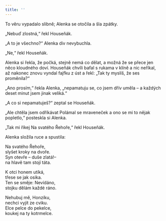 ```yaml
---
title: ''
---
```


To věru vypadalo slibně; Alenka se otočila a šla zpátky.

„Nebuď zlostná,“ řekl Houseňák.

„A to je všechno?“ Alenka div nevybuchla.

„Ne,“ řekl Houseňák.

Alenka si řekla, že počká, stejně nemá co dělat, a možná že se přece jen něco kloudného doví. Houseňák chvíli bafal s rukama v klíně a nic neříkal, až nakonec znovu vyndal fajfku z úst a řekl: „Tak ty myslíš, že ses proměnila?“

„Ano prosím,“ řekla Alenka, „nepamatuju se, co jsem dřív uměla – a každých deset minut jsem jinak veliká.“

„A co si nepamatuješ?“ zeptal se Houseňák.

„Ale chtěla jsem odříkávat Polámal se mraveneček a ono se mi to nějak popletlo,“ posteskla si Alenka.

„Tak mi říkej Na svatého Řehoře,“ řekl Houseňák.

Alenka složila ruce a spustila:

Na svatého Řehoře,  
slyšet kroky na dvoře.  
Syn otevře – duše zlatá!–  
na hlavě tam stojí táta.

K otci honem utíká,  
třese se jak osika.  
Ten se směje: Nevídáno,  
stojku dělám každé ráno.

Nehubuj mě, Honzíku,  
nechci vyjít ze cviku.  
Elce pelce do pekelce,  
koukej na ty kotrmelce.
